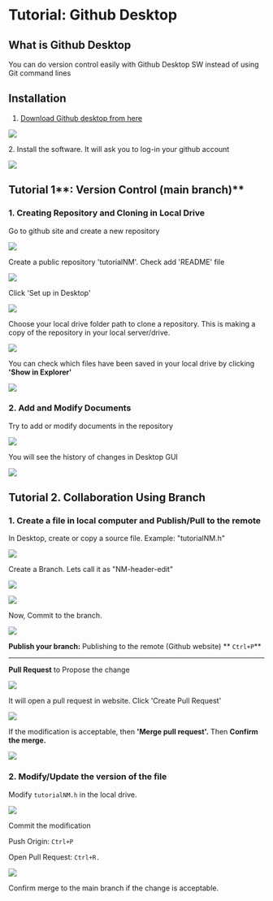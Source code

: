# Tutorial: Github Desktop

## What is Github Desktop

You can do version control easily with Github Desktop SW instead of using Git command lines

## Installation

1. [Download Github desktop from here](https://desktop.github.com)

![](<../../.gitbook/assets/image (268).png>)

2\. Install the software. It will ask you to log-in your github account

![](<../../.gitbook/assets/image (309).png>)

## Tutorial 1\*\*: Version Control (main branch)\*\*

### **1. Creating Repository and Cloning in Local Drive**

Go to github site and create a new repository

![](<../../.gitbook/assets/image (223).png>)

Create a public repository 'tutorialNM'. Check add 'README' file

![](<../../.gitbook/assets/image (202).png>)

Click 'Set up in Desktop'

![](<../../.gitbook/assets/image (232).png>)

Choose your local drive folder path to clone a repository. This is making a copy of the repository in your local server/drive.

![](<../../.gitbook/assets/image (308).png>)

You can check which files have been saved in your local drive by clicking **'Show in Explorer'**

![](<../../.gitbook/assets/image (276).png>)

### 2. Add and Modify Documents

Try to add or modify documents in the repository

![](<../../.gitbook/assets/image (243).png>)

You will see the history of changes in Desktop GUI

![](<../../.gitbook/assets/image (206).png>)

## Tutorial 2. Collaboration Using Branch

### 1. Create a file in local computer and Publish/Pull to the remote

In Desktop, create or copy a source file. Example: "tutorialNM.h"

![](<../../.gitbook/assets/image (289).png>)

Create a Branch. Lets call it as "NM-header-edit"

![](<../../.gitbook/assets/image (304).png>)

![](<../../.gitbook/assets/image (228).png>)

Now, Commit to the branch.

![](<../../.gitbook/assets/image (218).png>)

**Publish your branch:** Publishing to the remote (Github website) \*\* `Ctrl+P`\*\*

***

**Pull Request** to Propose the change

![](<../../.gitbook/assets/image (262).png>)

It will open a pull request in website. Click 'Create Pull Request'

![](<../../.gitbook/assets/image (307).png>)

If the modification is acceptable, then **'Merge pull request'.** Then **Confirm the merge.**

![](<../../.gitbook/assets/image (238).png>)

### 2. Modify/Update the version of the file

Modify `tutorialNM.h` in the local drive.

![](<../../.gitbook/assets/image (310).png>)

Commit the modification

Push Origin: `Ctrl+P`

Open Pull Request: `Ctrl+R.`

![](<../../.gitbook/assets/image (233).png>)

Confirm merge to the main branch if the change is acceptable.
